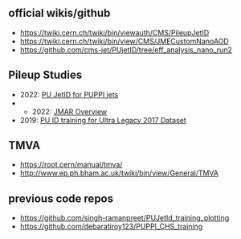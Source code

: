 ## official wikis/github
- https://twiki.cern.ch/twiki/bin/viewauth/CMS/PileupJetID
- https://twiki.cern.ch/twiki/bin/view/CMS/JMECustomNanoAOD
- https://github.com/cms-jet/PUjetID/tree/eff_analysis_nano_run2

## Pileup Studies
- 2022: [PU JetID for PUPPI jets](https://twiki.cern.ch/twiki/bin/viewauth/CMS/PileupJetID)
- - 2022: [JMAR Overview](https://indico.cern.ch/event/1101433/contributions/4778600/attachments/2425363/4152220/JMAR_overview.pdf)
- 2019: [PU ID training for Ultra Legacy 2017 Dataset](https://indico.cern.ch/event/916566/contributions/3861311/attachments/2045087/3426056/2020May26_PU_ID.pdf)


## TMVA
- https://root.cern/manual/tmva/
- http://www.ep.ph.bham.ac.uk/twiki/bin/view/General/TMVA


## previous code repos
- https://github.com/singh-ramanpreet/PUJetId_training_plotting
- https://github.com/debaratiroy123/PUPPI_CHS_training
